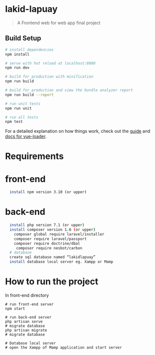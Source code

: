 # lakid-lapuay

> A Frontend web for web app final project

## Build Setup

``` bash
# install dependencies
npm install

# serve with hot reload at localhost:8080
npm run dev

# build for production with minification
npm run build

# build for production and view the bundle analyzer report
npm run build --report

# run unit tests
npm run unit

# run all tests
npm test
```

For a detailed explanation on how things work, check out the [guide](http://vuejs-templates.github.io/webpack/) and [docs for vue-loader](http://vuejs.github.io/vue-loader).

# Requirements
  # front-end
``` bash
  install npm version 3.10 (or upper)
```

  # back-end
``` bash
  install php version 7.1 (or upper)
  install composer version 1.6 (or upper)
    composer global require laravel/installer
    composer require laravel/passport
    composer require doctrine/dbal
     composer require nesbot/carbon
  # database
  create sql database named “lakidlapuay”
  install database local server eg. Xampp or Mamp
```

# How to run the project
In front-end directory
```
# run front-end server
npm start

# run back-end server
php artisan serve
# migrate database
php artisan migrate
# migrate database

# Database local server
# open the Xampp of Mamp application and start server
```
